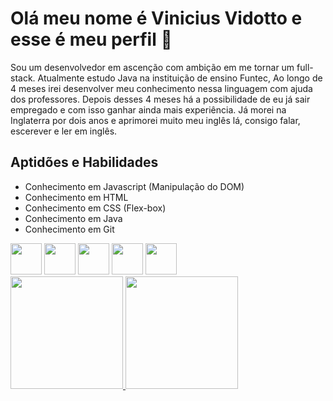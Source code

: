 <html>
<meta charset="UTF-8">
    <h1>Olá meu nome é Vinicius Vidotto e esse é meu perfil &#x1F44B;</h1>
    <p>
         Sou um desenvolvedor em ascenção com ambição em me tornar um full-stack.
        Atualmente estudo Java na instituição de ensino Funtec, Ao longo de 4 meses irei desenvolver meu conhecimento
        nessa linguagem com ajuda dos professores.
        Depois desses 4 meses há a possibilidade de eu já sair empregado e com isso ganhar ainda mais experiência.
        Já morei na Inglaterra por dois anos e aprimorei muito meu inglês lá, consigo falar, escerever e ler em inglês.
    </p>
    <h2>Aptidões e Habilidades</h2>
    <ul>
        <li>Conhecimento em Javascript (Manipulação do DOM)</li>
        <li>Conhecimento em HTML</li>
        <li>Conhecimento em CSS (Flex-box)</li>
        <li>Conhecimento em Java</li>
        <li>Conhecimento em Git</li>
    </ul>

   <div>
      <img src="https://cdn.jsdelivr.net/gh/devicons/devicon/icons/html5/html5-original.svg" width="50" height="50"/>
      <img src="https://cdn.jsdelivr.net/gh/devicons/devicon/icons/css3/css3-original.svg" width="50" height="50"/>
      <img src="https://cdn.jsdelivr.net/gh/devicons/devicon/icons/javascript/javascript-original.svg" width="50" height="50"/>
      <img src="https://cdn.jsdelivr.net/gh/devicons/devicon/icons/git/git-original.svg" width="50" height="50"/>
      <img src="https://cdn.jsdelivr.net/gh/devicons/devicon/icons/java/java-original.svg" width="50" height="50"/>
   </div>
    
 <div>
    <a href="https://github.com/vinipaganucci">
    <img height="180em" src="https://github-readme-stats.vercel.app/api/top-langs/?username=vinipaganucci&layout=compact&langs_count=7&theme=dracula"/>
    <img height="180em" src="https://github-readme-stats.vercel.app/api?username=vinipaganucci&show_icons=true&theme=dracula&include_all_commits=true&count_private=true"/>
</div>
</html>
    

